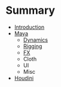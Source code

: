 # Summary

* [Introduction](README.md)
* [Maya](maya.md)
   * [Dynamics](maya/dynamics.md)
   * [Rigging](maya/rigging.md)
   * [FX](maya/fx.md)
   * Cloth
   * UI
   * Misc
* [Houdini](houdini.md)

